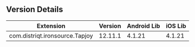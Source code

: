 ## Version Details

| Extension | Version | Android Lib | iOS Lib |
| --- | --- | --- | --- |
| com.distriqt.ironsource.Tapjoy | 12.11.1 | 4.1.21 | 4.1.21 |
